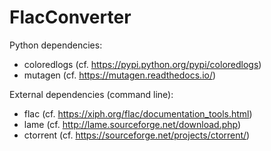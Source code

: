 # FlacConverter

Python dependencies:
- coloredlogs (cf. https://pypi.python.org/pypi/coloredlogs)
- mutagen (cf. https://mutagen.readthedocs.io/)

External dependencies (command line):
- flac (cf. https://xiph.org/flac/documentation_tools.html)
- lame (cf. http://lame.sourceforge.net/download.php)
- ctorrent (cf. https://sourceforge.net/projects/ctorrent/)

